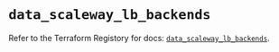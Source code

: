 # `data_scaleway_lb_backends`

Refer to the Terraform Registory for docs: [`data_scaleway_lb_backends`](https://registry.terraform.io/providers/scaleway/scaleway/2.27.0/docs/data-sources/lb_backends).
